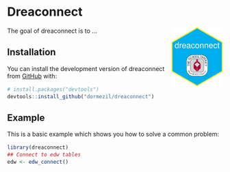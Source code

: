 
<!-- README.md is generated from README.Rmd. Please edit that file -->

# Dreaconnect

<img src="man/figures/logo.png" align="right" height="139" />

<!-- badges: start -->
<!-- badges: end -->

The goal of dreaconnect is to …

## Installation

You can install the development version of dreaconnect from
[GitHub](https://github.com/) with:

``` r
# install.packages("devtools")
devtools::install_github("dormezil/dreaconnect")
```

## Example

This is a basic example which shows you how to solve a common problem:

``` r
library(dreaconnect)
## Connect to edw tables
edw <- edw_connect()
```
